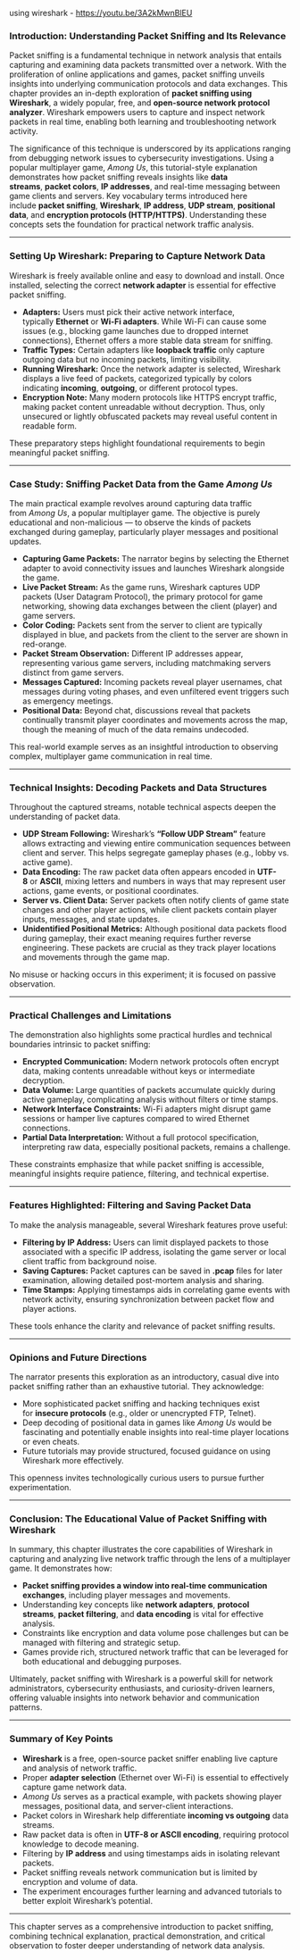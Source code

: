 using wireshark - https://youtu.be/3A2kMwnBlEU

### Introduction: Understanding Packet Sniffing and Its Relevance

Packet sniffing is a fundamental technique in network analysis that entails capturing and examining data packets transmitted over a network. With the proliferation of online applications and games, packet sniffing unveils insights into underlying communication protocols and data exchanges. This chapter provides an in-depth exploration of **packet sniffing using Wireshark**, a widely popular, free, and **open-source network protocol analyzer**. Wireshark empowers users to capture and inspect network packets in real time, enabling both learning and troubleshooting network activity.

The significance of this technique is underscored by its applications ranging from debugging network issues to cybersecurity investigations. Using a popular multiplayer game, _Among Us_, this tutorial-style explanation demonstrates how packet sniffing reveals insights like **data streams**, **packet colors**, **IP addresses**, and real-time messaging between game clients and servers. Key vocabulary terms introduced here include **packet sniffing**, **Wireshark**, **IP address**, **UDP stream**, **positional data**, and **encryption protocols (HTTP/HTTPS)**. Understanding these concepts sets the foundation for practical network traffic analysis.

---

### Setting Up Wireshark: Preparing to Capture Network Data

Wireshark is freely available online and easy to download and install. Once installed, selecting the correct **network adapter** is essential for effective packet sniffing.

- **Adapters:** Users must pick their active network interface, typically **Ethernet** or **Wi-Fi adapters**. While Wi-Fi can cause some issues (e.g., blocking game launches due to dropped internet connections), Ethernet offers a more stable data stream for sniffing.
- **Traffic Types:** Certain adapters like **loopback traffic** only capture outgoing data but no incoming packets, limiting visibility.
- **Running Wireshark:** Once the network adapter is selected, Wireshark displays a live feed of packets, categorized typically by colors indicating **incoming**, **outgoing**, or different protocol types.
- **Encryption Note:** Many modern protocols like HTTPS encrypt traffic, making packet content unreadable without decryption. Thus, only unsecured or lightly obfuscated packets may reveal useful content in readable form.

These preparatory steps highlight foundational requirements to begin meaningful packet sniffing.

---

### Case Study: Sniffing Packet Data from the Game _Among Us_

The main practical example revolves around capturing data traffic from _Among Us_, a popular multiplayer game. The objective is purely educational and non-malicious — to observe the kinds of packets exchanged during gameplay, particularly player messages and positional updates.

- **Capturing Game Packets:** The narrator begins by selecting the Ethernet adapter to avoid connectivity issues and launches Wireshark alongside the game.
- **Live Packet Stream:** As the game runs, Wireshark captures UDP packets (User Datagram Protocol), the primary protocol for game networking, showing data exchanges between the client (player) and game servers.
- **Color Coding:** Packets sent from the server to client are typically displayed in blue, and packets from the client to the server are shown in red-orange.
- **Packet Stream Observation:** Different IP addresses appear, representing various game servers, including matchmaking servers distinct from game servers.
- **Messages Captured:** Incoming packets reveal player usernames, chat messages during voting phases, and even unfiltered event triggers such as emergency meetings.
- **Positional Data:** Beyond chat, discussions reveal that packets continually transmit player coordinates and movements across the map, though the meaning of much of the data remains undecoded.

This real-world example serves as an insightful introduction to observing complex, multiplayer game communication in real time.

---

### Technical Insights: Decoding Packets and Data Structures

Throughout the captured streams, notable technical aspects deepen the understanding of packet data.

- **UDP Stream Following:** Wireshark’s **“Follow UDP Stream”** feature allows extracting and viewing entire communication sequences between client and server. This helps segregate gameplay phases (e.g., lobby vs. active game).
- **Data Encoding:** The raw packet data often appears encoded in **UTF-8** or **ASCII**, mixing letters and numbers in ways that may represent user actions, game events, or positional coordinates.
- **Server vs. Client Data:** Server packets often notify clients of game state changes and other player actions, while client packets contain player inputs, messages, and state updates.
- **Unidentified Positional Metrics:** Although positional data packets flood during gameplay, their exact meaning requires further reverse engineering. These packets are crucial as they track player locations and movements through the game map.

No misuse or hacking occurs in this experiment; it is focused on passive observation.

---

### Practical Challenges and Limitations

The demonstration also highlights some practical hurdles and technical boundaries intrinsic to packet sniffing:

- **Encrypted Communication:** Modern network protocols often encrypt data, making contents unreadable without keys or intermediate decryption.
- **Data Volume:** Large quantities of packets accumulate quickly during active gameplay, complicating analysis without filters or time stamps.
- **Network Interface Constraints:** Wi-Fi adapters might disrupt game sessions or hamper live captures compared to wired Ethernet connections.
- **Partial Data Interpretation:** Without a full protocol specification, interpreting raw data, especially positional packets, remains a challenge.

These constraints emphasize that while packet sniffing is accessible, meaningful insights require patience, filtering, and technical expertise.

---

### Features Highlighted: Filtering and Saving Packet Data

To make the analysis manageable, several Wireshark features prove useful:

- **Filtering by IP Address:** Users can limit displayed packets to those associated with a specific IP address, isolating the game server or local client traffic from background noise.
- **Saving Captures:** Packet captures can be saved in **.pcap** files for later examination, allowing detailed post-mortem analysis and sharing.
- **Time Stamps:** Applying timestamps aids in correlating game events with network activity, ensuring synchronization between packet flow and player actions.

These tools enhance the clarity and relevance of packet sniffing results.

---

### Opinions and Future Directions

The narrator presents this exploration as an introductory, casual dive into packet sniffing rather than an exhaustive tutorial. They acknowledge:

- More sophisticated packet sniffing and hacking techniques exist for **insecure protocols** (e.g., older or unencrypted FTP, Telnet).
- Deep decoding of positional data in games like _Among Us_ would be fascinating and potentially enable insights into real-time player locations or even cheats.
- Future tutorials may provide structured, focused guidance on using Wireshark more effectively.

This openness invites technologically curious users to pursue further experimentation.

---

### Conclusion: The Educational Value of Packet Sniffing with Wireshark

In summary, this chapter illustrates the core capabilities of Wireshark in capturing and analyzing live network traffic through the lens of a multiplayer game. It demonstrates how:

- **Packet sniffing provides a window into real-time communication exchanges**, including player messages and movements.
- Understanding key concepts like **network adapters**, **protocol streams**, **packet filtering**, and **data encoding** is vital for effective analysis.
- Constraints like encryption and data volume pose challenges but can be managed with filtering and strategic setup.
- Games provide rich, structured network traffic that can be leveraged for both educational and debugging purposes.

Ultimately, packet sniffing with Wireshark is a powerful skill for network administrators, cybersecurity enthusiasts, and curiosity-driven learners, offering valuable insights into network behavior and communication patterns.

---

### Summary of Key Points

- **Wireshark** is a free, open-source packet sniffer enabling live capture and analysis of network traffic.
- Proper **adapter selection** (Ethernet over Wi-Fi) is essential to effectively capture game network data.
- _Among Us_ serves as a practical example, with packets showing player messages, positional data, and server-client interactions.
- Packet colors in Wireshark help differentiate **incoming vs outgoing** data streams.
- Raw packet data is often in **UTF-8 or ASCII encoding**, requiring protocol knowledge to decode meaning.
- Filtering by **IP address** and using timestamps aids in isolating relevant packets.
- Packet sniffing reveals network communication but is limited by encryption and volume of data.
- The experiment encourages further learning and advanced tutorials to better exploit Wireshark’s potential.

---

This chapter serves as a comprehensive introduction to packet sniffing, combining technical explanation, practical demonstration, and critical observation to foster deeper understanding of network data analysis.